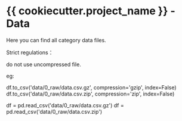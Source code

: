 # {{ cookiecutter.project_name }} - Data

Here you can find all category data files.

Strict regulations：

do not use uncompressed file.

eg:

df.to_csv('data/0_raw/data.csv.gz', compression='gzip', index=False)
df.to_csv('data/0_raw/data.csv.zip', compression='zip', index=False)

df = pd.read_csv('data/0_raw/data.csv.gz')
df = pd.read_csv('data/0_raw/data.csv.zip')
